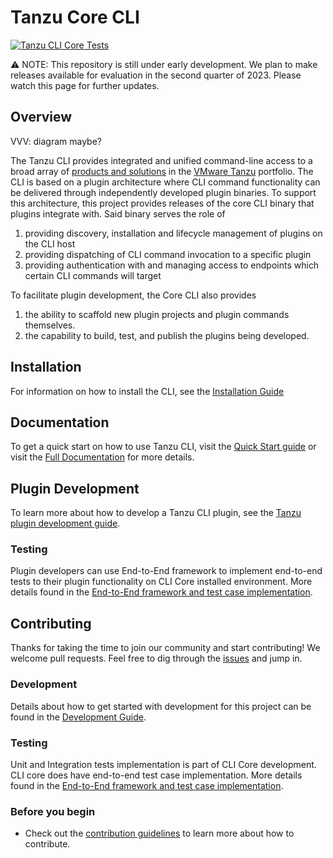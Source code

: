 # Tanzu Core CLI

[![Tanzu CLI Core Tests](https://github.com/vmware-tanzu/tanzu-cli/actions/workflows/cli_core_e2e_test.yaml/badge.svg?branch=main&event=push)](https://github.com/vmware-tanzu/tanzu-cli/actions/workflows/cli_core_e2e_test.yaml?query=event:push+branch:main)

:warning: NOTE: This repository is still under early development. We plan to
make releases available for evaluation in the second quarter of 2023. Please
watch this page for further updates.

## Overview

VVV: diagram maybe?

The Tanzu CLI provides integrated and unified command-line access to a broad
array of [products and solutions](https://tanzu.vmware.com/get-started) in the
[VMware Tanzu](https://tanzu.vmware.com/) portfolio.
The CLI is based on a plugin architecture where CLI command functionality can
be delivered through independently developed plugin binaries. To support this
architecture, this project provides releases of the core CLI binary that
plugins integrate with. Said binary serves the role of

1. providing discovery, installation and lifecycle management of plugins on the CLI host
1. providing dispatching of CLI command invocation to a specific plugin
1. providing authentication with and managing access to endpoints which certain CLI commands will target

To facilitate plugin development, the Core CLI also provides

1. the ability to scaffold new plugin projects and plugin commands themselves.
1. the capability to build, test, and publish the plugins being developed.

## Installation

For information on how to install the CLI, see the [Installation Guide](docs/quickstart/install.md)

## Documentation

To get a quick start on how to use Tanzu CLI, visit the
[Quick Start guide](docs/quickstart/quickstart.md) or visit the
[Full Documentation](docs/full/README.md) for more details.

## Plugin Development

To learn more about how to develop a Tanzu CLI plugin, see the
[Tanzu plugin development guide](docs/plugindev/README.md).

### Testing

Plugin developers can use End-to-End framework to implement end-to-end tests
to their plugin functionality on CLI Core installed environment.
More details found in the [End-to-End framework and test case implementation](test/e2e/README.md).

## Contributing

Thanks for taking the time to join our community and start contributing! We
welcome pull requests. Feel free to dig through the
[issues](https://github.com/vmware-tanzu/tanzu-cli/issues) and jump in.

### Development

Details about how to get started with development for this project can be found
in the [Development Guide](docs/dev/README.md).

### Testing

Unit and Integration tests implementation is part of CLI Core development.
CLI core does have end-to-end test case implementation.
More details found in the [End-to-End framework and test case implementation](test/e2e/README.md).

### Before you begin

- Check out the [contribution guidelines](CONTRIBUTING.md) to learn more about how to contribute.
